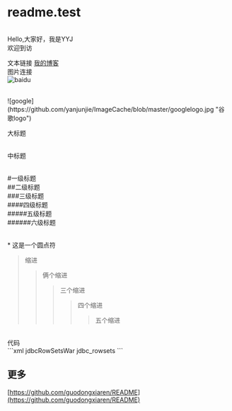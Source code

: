 # readme.test
######


Hello,大家好，我是YYJ <br>
欢迎到访


文本链接  [我的博客](http://yanjunjie.iteye.com/blog) 
<br>
图片连接
<br>
![baidu](http://www.baidu.com/img/bdlogo.gif "百度logo")

<br>
![google](https://github.com/yanjunjie/ImageCache/blob/master/googlelogo.jpg "谷歌logo")



大标题  
<br>

中标题  
<br>


#一级标题  
##二级标题  
###三级标题  
####四级标题  
#####五级标题  
######六级标题 

<br>
* 这是一个圆点符
<br>

>缩进
>>俩个缩进
>>>三个缩进
>>>>四个缩进  
>>>>>五个缩进

<br>
代码
<br>
```xml
  <module>
    <web>
      <web-uri>jdbcRowSetsWar</web-uri>
      <context-root>jdbc_rowsets</context-root>
    </web>
  </module>
```

更多<br>
----
[https://github.com/guodongxiaren/README](https://github.com/guodongxiaren/README)
